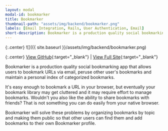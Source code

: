 ```yaml
---
layout: modal
modal-id: bookmarker
title: Bookmarker
thumbnail-path: "assets/img/backend/bookmarker.png"
labels: [Email Integration, Rails, User Authentication, Email]
short-description: Bookmarker is a production quality social bookmarking app that allows users to bookmark URLs via email, peruse other user's bookmarks and maintain a personal index of categorized bookmarks.
---
```


{:.center}
![]({{ site.baseurl }}/assets/img/backend/bookmarker.png)

{:.center}
[View GitHub](https://github.com/ghbooth12/bookmarker){:target="\_blank"} |
[View Full Site](https://bookmarker-ghbooth12.herokuapp.com){:target="\_blank"}


Bookmarker is a production quality social bookmarking app that allows users to bookmark URLs via email, peruse other user's bookmarks and maintain a personal index of categorized bookmarks.

It's easy enough to bookmark a URL in your browser, but eventually your bookmark library may get cluttered and it may require effort to manage bookmarks. Wouldn't you also like the ability to share bookmarks with friends? That is not something you can do easily from your native browser.

Bookmarker will solve these problems by organizing bookmarks by topic and making them public so that other users can find them and add bookmarks to their own Bookmarker profile.